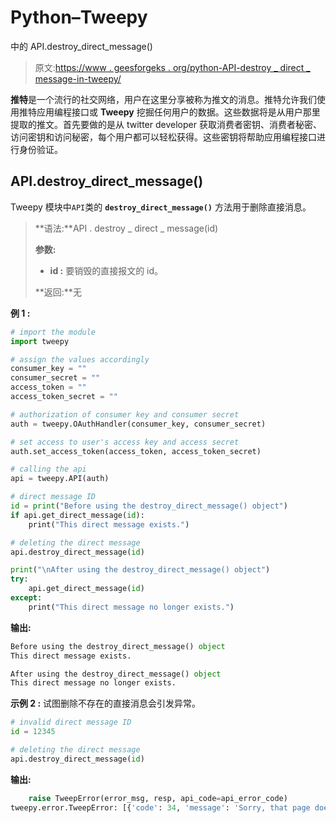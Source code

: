 # Python–Tweepy

中的 API.destroy_direct_message()

> 原文:[https://www . geesforgeks . org/python-API-destroy _ direct _ message-in-tweepy/](https://www.geeksforgeeks.org/python-api-destroy_direct_message-in-tweepy/)

**推特**是一个流行的社交网络，用户在这里分享被称为推文的消息。推特允许我们使用推特应用编程接口或 **Tweepy** 挖掘任何用户的数据。这些数据将是从用户那里提取的推文。首先要做的是从 twitter developer 获取消费者密钥、消费者秘密、访问密钥和访问秘密，每个用户都可以轻松获得。这些密钥将帮助应用编程接口进行身份验证。

## API.destroy_direct_message()

Tweepy 模块中`API`类的 **`destroy_direct_message()`** 方法用于删除直接消息。

> **语法:**API . destroy _ direct _ message(id)
> 
> **参数:**
> 
> *   **id :** 要销毁的直接报文的 id。
> 
> **返回:**无

**例 1 :**

```py
# import the module
import tweepy

# assign the values accordingly
consumer_key = ""
consumer_secret = ""
access_token = ""
access_token_secret = ""

# authorization of consumer key and consumer secret
auth = tweepy.OAuthHandler(consumer_key, consumer_secret)

# set access to user's access key and access secret 
auth.set_access_token(access_token, access_token_secret)

# calling the api 
api = tweepy.API(auth)

# direct message ID
id = print("Before using the destroy_direct_message() object")
if api.get_direct_message(id):
    print("This direct message exists.")

# deleting the direct message
api.destroy_direct_message(id)

print("\nAfter using the destroy_direct_message() object")
try:
    api.get_direct_message(id)
except:
    print("This direct message no longer exists.")
```

**输出:**

```py
Before using the destroy_direct_message() object
This direct message exists.

After using the destroy_direct_message() object
This direct message no longer exists.

```

**示例 2 :** 试图删除不存在的直接消息会引发异常。

```py
# invalid direct message ID
id = 12345

# deleting the direct message
api.destroy_direct_message(id)
```

**输出:**

```py
    raise TweepError(error_msg, resp, api_code=api_error_code)
tweepy.error.TweepError: [{'code': 34, 'message': 'Sorry, that page does not exist.'}]

```